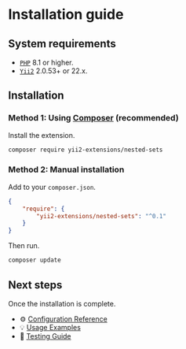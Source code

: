 # Installation guide

## System requirements

- [`PHP`](https://www.php.net/downloads) 8.1 or higher.
- [`Yii2`](https://github.com/yiisoft/yii2) 2.0.53+ or 22.x.

## Installation

### Method 1: Using [Composer](https://getcomposer.org/download/) (recommended)

Install the extension.

```bash
composer require yii2-extensions/nested-sets
```

### Method 2: Manual installation

Add to your `composer.json`.

```json
{
    "require": {
        "yii2-extensions/nested-sets": "^0.1"
    }
}
```

Then run.

```bash
composer update
```

## Next steps

Once the installation is complete.

- ⚙️ [Configuration Reference](configuration.md)
- 💡 [Usage Examples](examples.md)
- 🧪 [Testing Guide](testing.md)
